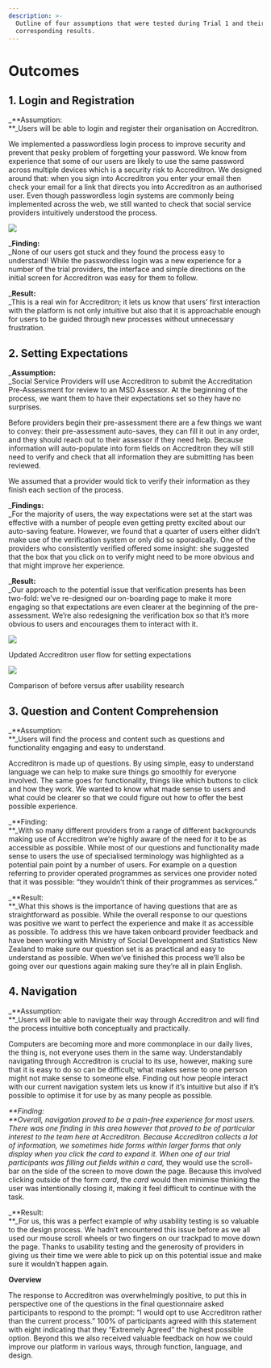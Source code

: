 ```yaml
---
description: >-
  Outline of four assumptions that were tested during Trial 1 and their
  corresponding results.
---
```


# Outcomes

## 1. Login and Registration

_**Assumption:  
**_Users will be able to login and register their organisation on Accreditron.

We implemented a passwordless login process to improve security and prevent that pesky problem of forgetting your password. We know from experience that some of our users are likely to use the same password across multiple devices which is a security risk to Accreditron. We designed around that: when you sign into Accreditron you enter your email then check your email for a link that directs you into Accreditron as an authorised user. Even though passwordless login systems are commonly being implemented across the web, we still wanted to check that social service providers intuitively understood the process.

![](https://cdn-images-1.medium.com/max/1000/1*9d73XYqDz2Z2w3MnOivJVg.png)

_**Finding:**  
_None of our users got stuck and they found the process easy to understand! While the passwordless login was a new experience for a number of the trial providers, the interface and simple directions on the initial screen for Accreditron was easy for them to follow.

_**Result:**  
_This is a real win for Accreditron; it lets us know that users’ first interaction with the platform is not only intuitive but also that it is approachable enough for users to be guided through new processes without unnecessary frustration.

## 2. Setting Expectations

_**Assumption:**  
_Social Service Providers will use Accreditron to submit the Accreditation Pre-Assessment for review to an MSD Assessor. At the beginning of the process, we want them to have their expectations set so they have no surprises.

Before providers begin their pre-assessment there are a few things we want to convey: their pre-assessment auto-saves, they can fill it out in any order, and they should reach out to their assessor if they need help. Because information will auto-populate into form fields on Accreditron they will still need to verify and check that all information they are submitting has been reviewed.

We assumed that a provider would tick to verify their information as they finish each section of the process.

_**Findings:**  
_For the majority of users, the way expectations were set at the start was effective with a number of people even getting pretty excited about our auto-saving feature. However, we found that a quarter of users either didn’t make use of the verification system or only did so sporadically. One of the providers who consistently verified offered some insight: she suggested that the box that you click on to verify might need to be more obvious and that might improve her experience.

_**Result:**  
_Our approach to the potential issue that verification presents has been two-fold: we’ve re-designed our on-boarding page to make it more engaging so that expectations are even clearer at the beginning of the pre-assessment. We’re also redesigning the verification box so that it’s more obvious to users and encourages them to interact with it.

![](https://cdn-images-1.medium.com/max/800/1*PaepmSVJAD2XAfJhtvc3aQ.gif)

Updated Accreditron user flow for setting expectations

![](https://cdn-images-1.medium.com/max/800/1*-mEMpJAgHay0D0Drd7qDcg.png)

Comparison of before versus after usability research

## 3. Question and Content Comprehension

_**Assumption:  
**_Users will find the process and content such as questions and functionality engaging and easy to understand.

Accreditron is made up of questions. By using simple, easy to understand language we can help to make sure things go smoothly for everyone involved. The same goes for functionality, things like which buttons to click and how they work. We wanted to know what made sense to users and what could be clearer so that we could figure out how to offer the best possible experience.

_**Finding:  
**_With so many different providers from a range of different backgrounds making use of Accreditron we’re highly aware of the need for it to be as accessible as possible. While most of our questions and functionality made sense to users the use of specialised terminology was highlighted as a potential pain point by a number of users. For example on a question referring to provider operated programmes as services one provider noted that it was possible: “they wouldn’t think of their programmes as services.”

_**Result:  
**_What this shows is the importance of having questions that are as straightforward as possible. While the overall response to our questions was positive we want to perfect the experience and make it as accessible as possible. To address this we have taken onboard provider feedback and have been working with Ministry of Social Development and Statistics New Zealand to make sure our question set is as practical and easy to understand as possible. When we’ve finished this process we’ll also be going over our questions again making sure they’re all in plain English.

## 4. Navigation

_**Assumption:  
**_Users will be able to navigate their way through Accreditron and will find the process intuitive both conceptually and practically.

Computers are becoming more and more commonplace in our daily lives, the thing is, not everyone uses them in the same way. Understandably navigating through Accreditron is crucial to its use, however, making sure that it is easy to do so can be difficult; what makes sense to one person might not make sense to someone else. Finding out how people interact with our current navigation system lets us know if it’s intuitive but also if it’s possible to optimise it for use by as many people as possible.

_**Finding:  
**_Overall, navigation proved to be a pain-free experience for most users. There was one finding in this area however that proved to be of particular interest to the team here at Accreditron. Because Accreditron collects a lot of information, we sometimes hide forms within larger forms that only display when you click the _card_ to expand it. When one of our trial participants was filling out fields within a_ card,_ they would use the scroll-bar on the side of the screen to move down the page. Because this involved clicking outside of the form _card_, the _card_ would then minimise thinking the user was intentionally closing it, making it feel difficult to continue with the task.

_**Result:  
**_For us, this was a perfect example of why usability testing is so valuable to the design process. We hadn’t encountered this issue before as we all used our mouse scroll wheels or two fingers on our trackpad to move down the page. Thanks to usability testing and the generosity of providers in giving us their time we were able to pick up on this potential issue and make sure it wouldn’t happen again.

**Overview**

The response to Accreditron was overwhelmingly positive, to put this in perspective one of the questions in the final questionnaire asked participants to respond to the prompt: “I would opt to use Accreditron rather than the current process.” 100% of participants agreed with this statement with eight indicating that they “Extremely Agreed” the highest possible option. Beyond this we also received valuable feedback on how we could improve our platform in various ways, through function, language, and design.



